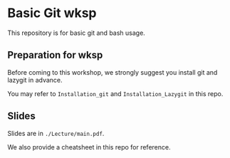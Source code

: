 # Basic Git wksp
This repository is for basic git and bash usage.

## Preparation for wksp

Before coming to this workshop, we strongly suggest you install git and lazygit in advance.

You may refer to `Installation_git` and `Installation_Lazygit` in this repo.

## Slides

Slides are in `./Lecture/main.pdf`.

We also provide a cheatsheet in this repo for reference.

